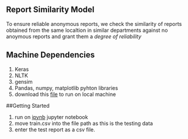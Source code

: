 ## Report Similarity Model 
To ensure reliable anonymous reports, we check the similarity of reports obtained from the same localtion in similar departments against no anoymous reports and grant them a *degree of reliability*

## Machine Dependencies
1. Keras
2. NLTK
3. gensim
4. Pandas, numpy, matplotlib pyhton libraries
5. download this [file](https://www.kaggle.com/sandreds/googlenewsvectorsnegative300) to run on local machine

##Getting Started
1. run on [ipynb](https://github.com/Nipunnyka/CurbCorruption/blob/master/report_similarity_model/kernel1ba4582600.ipynb) jupyter notebook 
2. move train.csv into the file path as this is the testing data
3. enter the test report as a csv file.

